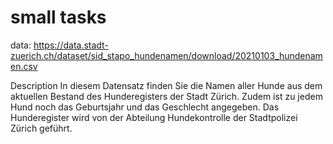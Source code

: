 # small tasks
data: 
https://data.stadt-zuerich.ch/dataset/sid_stapo_hundenamen/download/20210103_hundenamen.csv

Description
In diesem Datensatz finden Sie die Namen aller Hunde aus dem aktuellen Bestand des Hunderegisters der Stadt Zürich. Zudem ist zu jedem Hund noch das Geburtsjahr und das Geschlecht angegeben. Das Hunderegister wird von der Abteilung Hundekontrolle der Stadtpolizei Zürich geführt.
